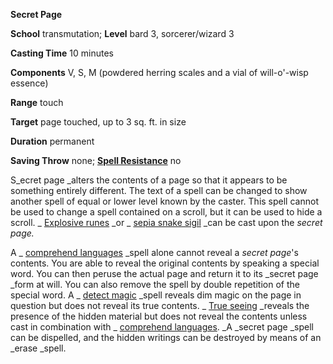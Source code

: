  **Secret Page**

**School** transmutation; **Level** bard 3, sorcerer/wizard 3

**Casting Time** 10 minutes

**Components** V, S, M (powdered herring scales and a vial of will-o'-wisp essence)

**Range** touch

**Target** page touched, up to 3 sq. ft. in size

**Duration** permanent

**Saving Throw** none; **[Spell Resistance](../glossary.html#_spell-resistance)** no

S_ecret page _alters the contents of a page so that it appears to be something entirely different. The text of a spell can be changed to show another spell of equal or lower level known by the caster. This spell cannot be used to change a spell contained on a scroll, but it can be used to hide a scroll. _ [Explosive runes](explosiveRunes.html#_explosive-runes) _or _ [sepia snake sigil](sepiaSnakeSigil.html#_sepia-snake-sigil) _can be cast upon the _secret page._

A _ [comprehend languages](comprehendLanguages.html#_comprehend-languages) _spell alone cannot reveal a _secret page_'s contents. You are able to reveal the original contents by speaking a special word. You can then peruse the actual page and return it to its _secret page _form at will. You can also remove the spell by double repetition of the special word. A _ [detect magic](detectMagic.html#_detect-magic) _spell reveals dim magic on the page in question but does not reveal its true contents. _ [True seeing](trueSeeing.html#_true-seeing) _reveals the presence of the hidden material but does not reveal the contents unless cast in combination with _ [comprehend languages](comprehendLanguages.html#_comprehend-languages). _A _secret page _spell can be dispelled, and the hidden writings can be destroyed by means of an _erase _spell.

